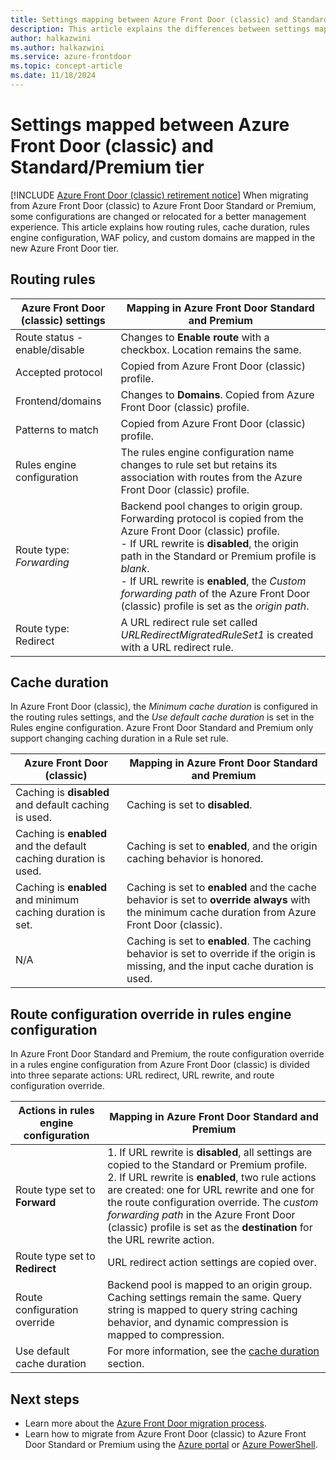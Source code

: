 ```yaml
---
title: Settings mapping between Azure Front Door (classic) and Standard/Premium tier
description: This article explains the differences between settings mapped between an Azure Front Door (classic) and Azure Front Door Standard or Premium profile.
author: halkazwini
ms.author: halkazwini
ms.service: azure-frontdoor
ms.topic: concept-article
ms.date: 11/18/2024
---
```


# Settings mapped between Azure Front Door (classic) and Standard/Premium tier

[!INCLUDE [Azure Front Door (classic) retirement notice](../../includes/front-door-classic-retirement.md)]
When migrating from Azure Front Door (classic) to Azure Front Door Standard or Premium, some configurations are changed or relocated for a better management experience. This article explains how routing rules, cache duration, rules engine configuration, WAF policy, and custom domains are mapped in the new Azure Front Door tier.

## Routing rules

| Azure Front Door (classic) settings | Mapping in Azure Front Door Standard and Premium |
|--|--|
| Route status - enable/disable | Changes to **Enable route** with a checkbox. Location remains the same. |
| Accepted protocol | Copied from Azure Front Door (classic) profile. |
| Frontend/domains | Changes to **Domains**. Copied from Azure Front Door (classic) profile. |
| Patterns to match | Copied from Azure Front Door (classic) profile. |
| Rules engine configuration | The rules engine configuration name changes to rule set but retains its association with routes from the Azure Front Door (classic) profile. |
| Route type: *Forwarding* | Backend pool changes to origin group. Forwarding protocol is copied from the Azure Front Door (classic) profile.</br> - If URL rewrite is **disabled**, the origin path in the Standard or Premium profile is *blank*.</br> - If URL rewrite is **enabled**, the *Custom forwarding path* of the Azure Front Door (classic) profile is set as the *origin path*. |
| Route type: Redirect | A URL redirect rule set called *URLRedirectMigratedRuleSet1* is created with a URL redirect rule. |

## Cache duration

In Azure Front Door (classic), the *Minimum cache duration* is configured in the routing rules settings, and the *Use default cache duration* is set in the Rules engine configuration. Azure Front Door Standard and Premium only support changing caching duration in a Rule set rule.

| Azure Front Door (classic) | Mapping in Azure Front Door Standard and Premium |
|--|--|
| Caching is **disabled** and default caching is used. | Caching is set to **disabled**. | 
| Caching is **enabled** and the default caching duration is used. | Caching is set to **enabled**, and the origin caching behavior is honored. |
| Caching is **enabled** and minimum caching duration is set. | Caching is set to **enabled** and the cache behavior is set to **override always** with the minimum cache duration from Azure Front Door (classic). |
| N/A | Caching is set to **enabled**. The caching behavior is set to override if the origin is missing, and the input cache duration is used. |

## Route configuration override in rules engine configuration

In Azure Front Door Standard and Premium, the route configuration override in a rules engine configuration from Azure Front Door (classic) is divided into three separate actions: URL redirect, URL rewrite, and route configuration override.

| Actions in rules engine configuration | Mapping in Azure Front Door Standard and Premium |
|--|--|
| Route type set to **Forward** | 1. If URL rewrite is **disabled**, all settings are copied to the Standard or Premium profile.</br>2. If URL rewrite is **enabled**, two rule actions are created: one for URL rewrite and one for the route configuration override. The *custom forwarding path* in the Azure Front Door (classic) profile is set as the **destination** for the URL rewrite action. |
| Route type set to **Redirect** | URL redirect action settings are copied over. |
| Route configuration override | Backend pool is mapped to an origin group. Caching settings remain the same. Query string is mapped to query string caching behavior, and dynamic compression is mapped to compression. |
| Use default cache duration | For more information, see the [cache duration](#cache-duration) section. |

## Next steps

* Learn more about the [Azure Front Door migration process](tier-migration.md).
* Learn how to migrate from Azure Front Door (classic) to Azure Front Door Standard or Premium using the [Azure portal](migrate-tier.md) or [Azure PowerShell](migrate-tier-powershell.md).
